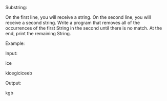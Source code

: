Substring:

On the first line, you will receive a string. On the second line, you will receive a second string. Write a program that removes all of the occurrences of the first String in the second until there is no match. At the end, print the remaining String.



Example:


Input: 


ice

kicegiciceeb




Output:

kgb




